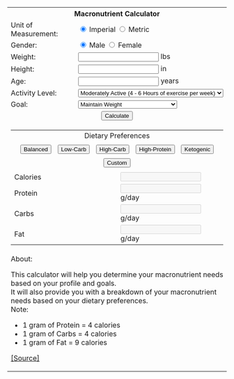 ---
---

<html lang="en">
<head>
    <meta charset="UTF-8">
    <meta name="viewport" content="width=device-width, initial-scale=0.9">
    <title>Macronutrient Calculator</title>
    <!-- <link rel="stylesheet" href="../style.css"> -->
    <script src="../script.js"></script>
</head>

<table id="main-table">
    <colgroup>
        <col style="width: 50%;">
        <col style="width: 50%;">
    </colgroup>
    <th colspan="2">
        Macronutrient Calculator
    </th>
    <tr>
        <td>
            Unit of Measurement:
        </td>
        <td>
            <input type="radio" name="unit" id="imperial" checked>
            <label for="imperial">Imperial</label>
            <input type="radio" name="unit" id="metric">
            <label for="metric">Metric</label>
        </td>
    </tr>
    <tr>
        <td>
            Gender:
        </td>
        <td>
            <input type="radio" name="gender" id="male" checked>
            <label for="male">Male</label>
            <input type="radio" name="gender" id="female">
            <label for="female">Female</label>
        </td>
    </tr>
    <tr>
        <td>
            Weight:
        </td>
        <td style="width: 50%;">
            <input type="number" name="weight" id="weight">
            <label id="weight-label" for="weight">lbs</label>
        </td>
    </tr>
    <tr>
        <td>
            Height:
        </td>
        <td style="width: 50%;">
            <input type="number" name="height" id="height">
            <label id="height-label" for="height">in</label>
        </td>
    </tr>
    <tr>
        <td>
            Age:
        </td>
        <td>
            <input type="number" name="age" id="age">
            <label id="age-label" for="age">years</label>
        </td>
    </tr>
    <tr>
        <td>
            Activity Level:
        </td>
        <td>
            <select name="activity-level" id="activity-level">
                <option value="1.15">Sedentary (Little to no exercise)</option>
                <option value="1.3">Lightly Active (1 - 3 Hours of exercise per week)</option>
                <option value="1.5" selected>Moderately Active (4 - 6 Hours of exercise per week)</option>
                <option value="1.7">Very Active (7 - 9 Hours of exercise per week)</option>
                <option value="1.9">Extremely Active (10+ Hours of exercise per week)</option>
            </select>
        </td>
    </tr>
    <tr>
        <td>
            Goal:
        </td>
        <td>
            <select name="goal" id="goal">
                <option value="-1000">Weight Loss: 2 pounds per week</option>
                <option value="-500">Weight Loss: 1 pounds per week</option>
                <option value="-250">Weight Loss: 1/2 pounds per week</option>
                <option value="0" selected>Maintain Weight</option>
                <option value="250">Weight Gain: 1/2 pounds per week</option>
                <option value="500">Weight Gain: 1 pounds per week</option>
                <option value="1000">Weight Gain: 2 pounds per week</option>
            </select>
        </td>
    </tr>
    <tr style="text-align: center;">
        <td colspan="2">
            <button id="calculate">Calculate</button>
        </td>
    </tr>
    <tr>
        <td colspan="2">
            <table id="macro-table" class="macro-table">
                <colgroup>
                    <col style="width: 50%;">
                    <col style="width: 50%;">
                </colgroup>
                <tr style="text-align: center;">
                    <td colspan="2">
                        Dietary Preferences
                    </td>
                </tr>
                <tr style="text-align: center;">
                    <td colspan="2">
                        <button style="margin: 5px;" id="balanced">Balanced</button>
                        <button style="margin: 5px;" id="low-carb">Low-Carb</button>
                        <button style="margin: 5px;" id="high-carb">High-Carb</button>
                        <button style="margin: 5px;" id="high-protein">High-Protein</button>
                        <button style="margin: 5px;" id="keto">Ketogenic</button>
                        <button style="margin: 5px;" id="custom">Custom</button>
                    </td>
                </tr>
                <tr>
                    <td>
                        Calories
                    </td>
                    <td>
                        <input type="number" name="calories" id="calories" disabled>
                    </td>
                </tr>
                <tr>
                    <td>
                        Protein
                    </td>
                    <td>
                        <input type="number" name="protein" id="protein" disabled>
                        <label for="protein">g/day</label>
                    </td>
                </tr>
                <tr>
                    <td>
                        Carbs
                    </td>
                    <td>
                        <input type="number" name="carbs" id="carbs" disabled>
                        <label for="carbs">g/day</label>
                    </td>
                </tr>
                <tr>
                    <td>
                        Fat
                    </td>
                    <td>
                        <input type="number" name="fat" id="fat" disabled>
                        <label for="fat">g/day</label>
                    </td>
                </tr>
            </table>
        </td>
    </tr>
    <tr>
        <td colspan="2">
            About: 
            <p>
                This calculator will help you determine your macronutrient needs based on your profile and goals. <br>
                It will also provide you with a breakdown of your macronutrient needs based on your dietary preferences. <br>
                Note: <br>
                <ul>
                    <li>1 gram of Protein = 4 calories</li>
                    <li>1 gram of Carbs = 4 calories</li>
                    <li>1 gram of Fat = 9 calories</li>
                </ul>
                <a href="https://www.nal.usda.gov/programs/fnic">[Source]</a>
            </p>
        </td>
    </tr>
</table>
<script>
    disableMacros();
    colorTableGradient('macro-table', '#F7FFF7', '#bde2fc', '#157d5a');

    let weight = 0;
    let targetCalories = 0;
    document.getElementById('calculate').addEventListener('click', function() {
        disableMacros();
        weight = document.getElementById('weight').value;
        let height = document.getElementById('height').value;
        let age = document.getElementById('age').value;
        let bmr = 0;
        if (isImperial) {
            if (document.getElementById('male').checked) {
                bmr = 4.536 * weight + 15.88 * height - 5 * age + 5;
            } else {
                bmr = 4.536 * weight + 15.88 * height - 5 * age - 161;
            }
        } else {
            if (document.getElementById('male').checked) {
                bmr = 10 * weight + 6.25 * height - 5 * age + 5;
            } else {
                bmr = 10 * weight + 6.25 * height - 5 * age - 161;
            }
        }
        let tdee = bmr * parseFloat(document.getElementById('activity-level').value);
        targetCalories = tdee + parseFloat(document.getElementById('goal').value);
        
        document.getElementById('calories').value = targetCalories.toFixed();
        calcBalanced();
    });

    function disableMacros() {
        const proteinInput = document.getElementById('protein');
        proteinInput.disabled = true;

        const carbsInput = document.getElementById('carbs');
        carbsInput.disabled = true;
        
        const fatInput = document.getElementById('fat');
        fatInput.disabled = true;
    }

    document.getElementById('balanced').addEventListener('click', function() {
        document.getElementById('calculate').click();
        disableMacros()
        calcBalanced();
    });

    document.getElementById('low-carb').addEventListener('click', function() {
        document.getElementById('calculate').click();
        disableMacros()
        const protein = Number(weight).toFixed();
        const carbs = (targetCalories * 0.2 / 4).toFixed();
        const fat = ((targetCalories - ((protein * 4) + (carbs * 4))) / 9).toFixed();
        document.getElementById('protein').value  = protein;
        document.getElementById('carbs').value    = carbs;
        document.getElementById('fat').value      = fat;
    });

    document.getElementById('high-carb').addEventListener('click', function() {
        document.getElementById('calculate').click();
        disableMacros()
        const protein = (targetCalories * 0.3 / 4).toFixed();
        const carbs = (targetCalories * 0.5 / 4).toFixed();
        const fat = ((targetCalories - ((protein * 4) + (carbs * 4))) / 9).toFixed();
        document.getElementById('protein').value  = protein;
        document.getElementById('carbs').value    = carbs;
        document.getElementById('fat').value      = fat;
    });

    document.getElementById('high-protein').addEventListener('click', function() {
        document.getElementById('calculate').click();
        disableMacros()
        const protein = (targetCalories * 0.5 / 4).toFixed();
        const carbs = (targetCalories * 0.25 / 4).toFixed();
        const fat = ((targetCalories - ((protein * 4) + (carbs * 4))) / 9).toFixed();
        document.getElementById('protein').value  = protein;
        document.getElementById('carbs').value    = carbs;
        document.getElementById('fat').value      = fat;
    });

    document.getElementById('keto').addEventListener('click', function() {
        document.getElementById('calculate').click();
        disableMacros()
        const protein = Number(weight).toFixed();
        const fat = (targetCalories * 0.50 / 9).toFixed();
        const carbs = ((targetCalories - ((protein * 4) + (fat * 9))) / 4).toFixed();
        document.getElementById('protein').value  = protein;
        document.getElementById('carbs').value    = carbs;
        document.getElementById('fat').value      = fat;
    });

    document.getElementById('custom').addEventListener('click', function() {
        const proteinInput = document.getElementById('protein');
        if (proteinInput < 1) {
            document.getElementById('calculate').click();
        }
        proteinInput.disabled = false;

        const carbsInput = document.getElementById('carbs');
        carbsInput.disabled = false;
        
        const fatInput = document.getElementById('fat');
        fatInput.disabled = false;

        prevProteinValue = proteinInput.value;
        proteinInput.addEventListener('change', function(event) {
            let currentValue = event.target.value;
            const diff = prevProteinValue - currentValue;
            carbsInput.value = (parseFloat(carbsInput.value) + (diff / 2)).toFixed(1);
            fatInput.value   = ((targetCalories - ((currentValue * 4) + (carbsInput.value * 4))) / 9).toFixed(1);
            prevProteinValue = currentValue;
        });

        prevCarbValue = carbsInput.value;
        carbsInput.addEventListener('change', function(event) {
            let currentValue = event.target.value;
            fatInput.value   = ((targetCalories - ((currentValue * 4) + (proteinInput.value * 4))) / 9).toFixed(1);
            prevCarbValue = currentValue;
        });

        prevFatValue = fatInput.value;
        fatInput.addEventListener('change', function(event) {
            let currentValue = event.target.value;
            carbsInput.value   = ((targetCalories - ((currentValue * 9) + (proteinInput.value * 4))) / 4).toFixed(1);
            prevCarbValue = currentValue;
        });
    });

    function calcBalanced() {
        const protein = Number(weight).toFixed();
        const carbs = (targetCalories * 0.3 / 4).toFixed();
        const fat = ((targetCalories - ((protein * 4) + (carbs * 4))) / 9).toFixed();
        document.getElementById('protein').value  = protein;
        document.getElementById('carbs').value    = carbs;
        document.getElementById('fat').value      = fat;
    }

    addHomeButton('main-table');
</script>
